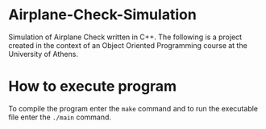 # Airplane-Check-Simulation
Simulation of Airplane Check written in C++. The following is a project created in the context of an Object Oriented Programming course at the University of Athens.

# How to execute program
To compile the program enter the ```make``` command and to run the executable file enter the ```./main``` command.
